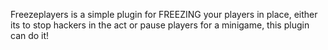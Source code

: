 Freezeplayers is a simple plugin for FREEZING your players in place,
either its to stop hackers in the act or pause players for a minigame, this plugin
can do it!
